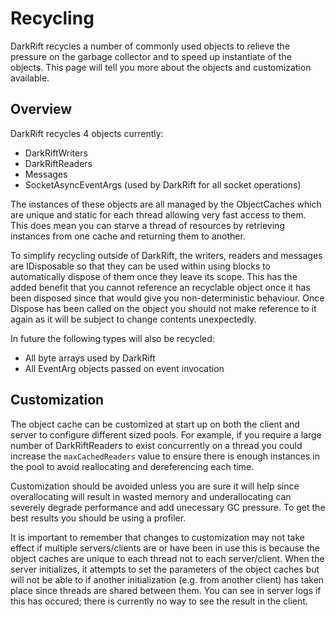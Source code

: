# Recycling
DarkRift recycles a number of commonly used objects to relieve the pressure on the garbage collector and to speed up instantiate of the objects. This page will tell you more about the objects and customization available.

## Overview
DarkRift recycles 4 objects currently:
- DarkRiftWriters
- DarkRiftReaders
- Messages
- SocketAsyncEventArgs (used by DarkRift for all socket operations)

The instances of these objects are all managed by the ObjectCaches which are unique and static for each thread allowing very fast access to them. This does mean you can starve a thread of resources by retrieving instances from one cache and returning them to another.

To simplify recycling outside of DarkRift, the writers, readers and messages are IDisposable so that they can be used within using blocks to automatically dispose of them once they leave its scope. This has the added benefit that you cannot reference an recyclable object once it has been disposed since that would give you non-deterministic behaviour. Once Dispose has been called on the object you should not make reference to it again as it will be subject to change contents unexpectedly.

In future the following types will also be recycled:
- All byte arrays used by DarkRift
- All EventArg objects passed on event invocation

## Customization
The object cache can be customized at start up on both the client and server to configure different sized pools. For example, if you require a large number of DarkRiftReaders to exist concurrently on a thread you could increase the `maxCachedReaders` value to ensure there is enough instances in the pool to avoid reallocating and dereferencing each time.

Customization should be avoided unless you are sure it will help since overallocating will result in wasted memory and underallocating can severely degrade performance and add unecessary GC pressure. To get the best results you should be using a profiler.

It is important to remember that changes to customization may not take effect if multiple servers/clients are or have been in use this is because the object caches are unique to each thread not to each server/client. When the server initializes, it attempts to set the parameters of the object caches but will not be able to if another initialization (e.g. from another client) has taken place since threads are shared between them. You can see in server logs if this has occured; there is currently no way to see the result in the client.
